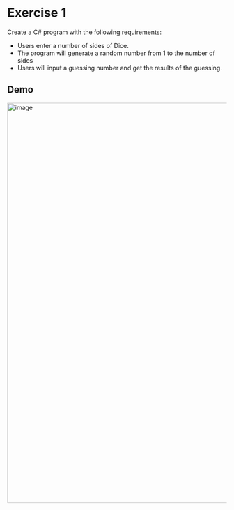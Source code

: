 # Exercise 1
Create
a C# program with the following requirements:

* Users enter a number of sides of Dice.
* The program will generate a random number from 1 to the number of sides
* Users will input a guessing number and get the results of the guessing.

## Demo
<img width="919" alt="image" src="https://user-images.githubusercontent.com/105042689/211272889-17390ada-e062-47ba-8e72-cc8d0e8822e6.png">

